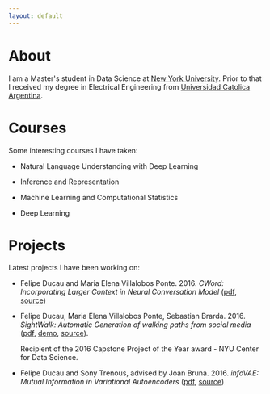 ```yaml
---
layout: default
---
```


# [](#header-2)About
I am a Master's student in Data Science at [New York University](http://cds.nyu.edu/). Prior to that I received my degree in Electrical Engineering from [Universidad Catolica Argentina](http://www.uca.edu.ar/index.php/site/index/es/uca/facultad-de-ciencias-fisicomatematicas-e-ingenieria/). 

#  [](#header-2)Courses
Some interesting courses I have taken:

- Natural Language Understanding with Deep Learning

- Inference and Representation

- Machine Learning and Computational Statistics

- Deep Learning

# [](#header-2)Projects
Latest projects I have been working on:

- Felipe Ducau and Maria Elena Villalobos Ponte. 2016. _CWord: Incorporating Larger Context in Neural Conversation Model_ ([pdf](https://github.com/fducau/CWord/blob/master/CWord_fnd212_mvp291.pdf), [source](https://github.com/fducau/CWord))

- Felipe Ducau, Maria Elena Villalobos Ponte, Sebastian Brarda. 2016. _SightWalk: Automatic Generation of walking paths from social media_ ([pdf](https://github.com/fducau/sightwalk/blob/master/SightWalk_Final_Report.pdf), [demo](http://www.youtube.com/watch?v=GAvCeND9iRI), [source](https://github.com/fducau/sightwalk)). 

   Recipient of the 2016 Capstone Project of the Year award - NYU Center for Data Science.

- Felipe Ducau and Sony Trenous, advised by Joan Bruna. 2016. _infoVAE: Mutual Information in Variational Autoencoders_ ([pdf](https://github.com/fducau/infoVAE/blob/master/Mutual%20Information%20in%20Variational%20Autoencoders.pdf), [source](https://github.com/fducau/infoVAE))




